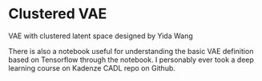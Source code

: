 # Clustered VAE
<p class="lead">
VAE with clustered latent space designed by Yida Wang
</p>

There is also a notebook useful for understanding the basic VAE definition based on Tensorflow through the notebook. I personably ever took a deep learning course on Kadenze CADL repo on Github.
